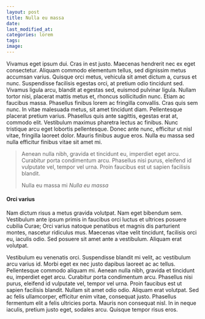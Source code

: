 ```yaml
---
layout: post
title: Nulla eu massa
date:
last_modified_at:
categories: lorem
tags:
image:
---
```


Vivamus eget ipsum dui. Cras in est justo. Maecenas hendrerit nec ex eget consectetur. Aliquam commodo elementum tellus, sed dignissim metus accumsan varius. Quisque orci metus, vehicula sit amet dictum a, cursus et nunc. Suspendisse facilisis egestas orci, at pretium odio tincidunt sed. Vivamus ligula arcu, blandit at egestas sed, euismod pulvinar ligula. Nullam tortor nisi, placerat mattis metus et, rhoncus sollicitudin nunc. Etiam ac faucibus massa. Phasellus finibus lorem ac fringilla convallis. Cras quis sem nunc. In vitae malesuada metus, sit amet tincidunt diam. Pellentesque placerat pretium varius. Phasellus quis ante sagittis, egestas erat at, commodo elit. Vestibulum maximus pharetra lectus ac finibus. Nunc tristique arcu eget lobortis pellentesque. Donec ante nunc, efficitur ut nisl vitae, fringilla laoreet dolor. Mauris finibus augue eros. Nulla eu massa sed nulla efficitur finibus vitae sit amet mi.
<!--more-->

<blockquote class="blockquote">
  <p class="mb-0">Aenean nulla nibh, gravida et tincidunt eu, imperdiet eget arcu. Curabitur porta condimentum arcu. Phasellus nisi purus, eleifend id vulputate vel, tempor vel urna. Proin faucibus est ut sapien facilisis blandit.</p>
  <footer class="blockquote-footer">Nulla eu massa mi <cite title="Nulla eu massa">Nulla eu massa</cite></footer>
</blockquote>

#### Orci varius

Nam dictum risus a metus gravida volutpat. Nam eget bibendum sem. Vestibulum ante ipsum primis in faucibus orci luctus et ultrices posuere cubilia Curae; Orci varius natoque penatibus et magnis dis parturient montes, nascetur ridiculus mus. Maecenas vitae velit tincidunt, facilisis orci eu, iaculis odio. Sed posuere sit amet ante a vestibulum. Aliquam erat volutpat.

Vestibulum eu venenatis orci. Suspendisse blandit mi velit, ac vestibulum arcu varius id. Morbi eget ex nec justo dapibus laoreet ac ac tellus. Pellentesque commodo aliquam mi. Aenean nulla nibh, gravida et tincidunt eu, imperdiet eget arcu. Curabitur porta condimentum arcu. Phasellus nisi purus, eleifend id vulputate vel, tempor vel urna. Proin faucibus est ut sapien facilisis blandit. Nullam sit amet odio odio. Aliquam erat volutpat. Sed ac felis ullamcorper, efficitur enim vitae, consequat justo. Phasellus fermentum elit a felis ultricies porta. Mauris non consequat nisl. In in neque iaculis, pretium justo eget, sodales arcu. Quisque tempor risus eros.
